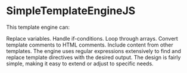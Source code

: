 # SimpleTemplateEngineJS

This template engine can:

Replace variables.
Handle if-conditions.
Loop through arrays.
Convert template comments to HTML comments.
Include content from other templates.
The engine uses regular expressions extensively to find and replace template directives with the desired output. The design is fairly simple, making it easy to extend or adjust to specific needs.
